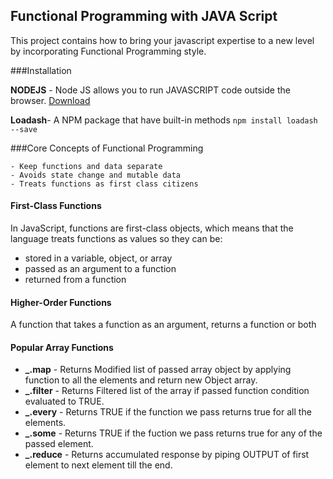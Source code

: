 ## Functional Programming with JAVA Script

This project contains how to bring your javascript expertise to a new level by incorporating Functional Programming style.



###Installation

**NODEJS** - Node JS allows you to run JAVASCRIPT code outside the browser. [Download](https://nodejs.org/en/download/)

**Loadash**- A NPM package that have built-in methods 
	``npm install loadash --save ``





###Core Concepts of Functional Programming

	- Keep functions and data separate 
	- Avoids state change and mutable data
	- Treats functions as first class citizens




#### First-Class Functions 

In JavaScript, functions are first-class objects, which means that the language treats functions as values so they can be:

 - stored in a variable, object, or array
 - passed as an argument to a function
 - returned from a function




#### Higher-Order Functions 

A function that takes a function as an argument, returns a function or both




#### Popular Array Functions
 -  **_.map**    - Returns Modified list of passed array object by applying function to all the elements and return new Object array.
 -  **_.filter** - Returns Filtered list of the array if passed function condition evaluated to TRUE.
 -  **_.every**  - Returns TRUE if the function we pass returns true for all the elements.
 -  **_.some**   - Returns TRUE if the fuction we pass returns true for any of the passed element.
  - **_.reduce** - Returns accumulated response by piping OUTPUT of first element to next element till the end.
